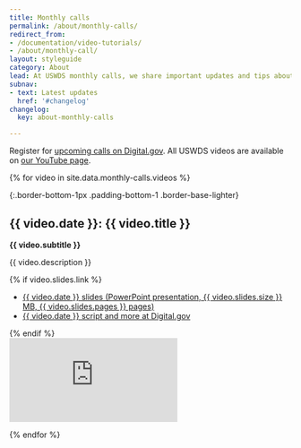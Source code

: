 ```yaml
---
title: Monthly calls
permalink: /about/monthly-calls/
redirect_from:
- /documentation/video-tutorials/
- /about/monthly-call/
layout: styleguide
category: About
lead: At USWDS monthly calls, we share important updates and tips about how to use the design system.
subnav:
- text: Latest updates
  href: '#changelog'
changelog:
  key: about-monthly-calls

---
```


Register for [upcoming calls on Digital.gov](https://digital.gov/events/). All USWDS videos are available on [our YouTube page](https://www.youtube.com/playlist?list=PLd9b-GuOJ3nGqDYCNsCMHCQ9MdD5jfB01).

{% for video in site.data.monthly-calls.videos %}

{:.border-bottom-1px .padding-bottom-1 .border-base-lighter}
## {{ video.date }}: {{ video.title }}

**{{ video.subtitle }}**

{{ video.description }}

{% if video.slides.link %}
<ul class="usa-list">
  <li><a href="{{ video.slides.link}}">{{ video.date }} slides (PowerPoint presentation, {{ video.slides.size }} MB, {{ video.slides.pages }} pages)</a></li>
  <li><a href="{{ video.event_link}}">{{ video.date }} script and more at Digital.gov</a></li>
</ul>
{% endif %}

<div class="usa-embed-container margin-top-4">
  <iframe src="https://www.youtube.com/embed/{{ video.id }}" title="{{ video.title }}" frameborder="0" allowfullscreen></iframe>
</div>

{% endfor %}
